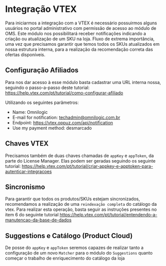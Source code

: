 # Integração VTEX

Para iniciarmos a integração com a VTEX é necessário possuirmos alguns usuários no portal administrativo com permissão de acesso ao módulo de OMS. 
Este módulo nos possibilitará receber notificações indicando a criação ou atualização de um SKU na loja. Fluxo de extrema importância, uma vez que precisamos garantir que temos todos os SKUs atualizados em nossa estrutura interna, para a realização da recomendação correta das ofertas disponíveis.

## Configuração Afiliados

Para nos dar acesso à esse módulo basta cadastrar uma URL interna nossa, seguindo o passo-a-passo deste tutorial: 
https://help.vtex.com/pt/tutorial/como-configurar-afiliado

Utilizando os seguintes parâmetros:
- Name: Omnilogic                                                                                                                        
- E-mail for notification: techadmin@omnilogic.com.br                                                     
- Endpoint: https://vtex.oppuz.com/api/notification                                                                     
- Use my payment method: desmarcado

## Chaves VTEX

Precisamos também de duas chaves chamadas de `appKey` e `appToken`, da parte do License Manager. Elas podem ser geradas seguindo os seguinte tutorial: 
https://help.vtex.com/pt/tutorial/criar-appkey-e-apptoken-para-autenticar-integracoes

## Sincronismo

Para garantir que todos os produtos/SKUs estejam sincronizados, recomendamos a realização de uma `reindexação completa` do catálogo da vtex. Para realizar esta operação, basta seguir as instruções presentes no item 6 do seguinte tutorial https://help.vtex.com/pt/tutorial/entendendo-a-manutencao-da-base-de-dados

## Suggestions e Catálogo (Product Cloud)

De posse do `appKey` e `appToken` seremos capazes de realizar tanto a configuração de um novo `Matcher` para o módulo do `Suggestions` quanto começar o trabalho de enriquecimento do catálogo da loja